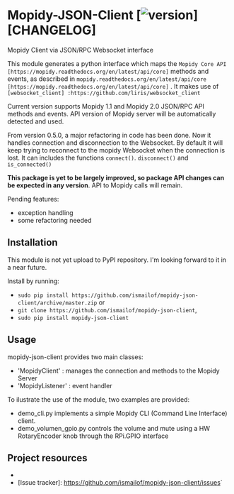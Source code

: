 # Mopidy-JSON-Client [![version](https://img.shields.io/badge/version-0.5.9-blue.svg)][CHANGELOG]

Mopidy Client via JSON/RPC Websocket interface

This module generates a python interface which maps the `Mopidy Core API [https://mopidy.readthedocs.org/en/latest/api/core]` methods and events, as described in `mopidy.readthedocs.org/en/latest/api/core [https://mopidy.readthedocs.org/en/latest/api/core]` .
It makes use of `[websocket_client] :https://github.com/liris/websocket_client`

Current version supports Mopidy 1.1 and Mopidy 2.0 JSON/RPC API methods and events. API version of Mopidy server will be automatically detected and used.

From version 0.5.0, a major refactoring in code has been done. Now it handles connection and disconnection to the Websocket. By default it will keep trying to reconnect to the mopidy Websocket when the connection is lost. It can includes the functions `connect()`. `disconnect()` and `is_connected()`

**This package is yet to be largely improved, so package API changes can be expected in any version**. API to Mopidy calls will remain.

Pending features:
  - exception handling
  - some refactoring needed


## Installation

This module is not yet upload to PyPI repository. I'm looking forward to it in a near future.

Install by running:
- ``sudo pip install https://github.com/ismailof/mopidy-json-client/archive/master.zip``
or 
- ``git clone https://github.com/ismailof/mopidy-json-client``, 
- ``sudo pip install mopidy-json-client``

## Usage

mopidy-json-client provides two main classes:
   - 'MopidyClient' : manages the connection and methods to the Mopidy Server
   - 'MopidyListener' : event handler

To ilustrate the use of the module, two examples are provided:
   - demo_cli.py implements a simple Mopidy CLI (Command Line Interface) client.
   - demo_volumen_gpio.py controls the volume and mute using a HW RotaryEncoder knob through the RPi.GPIO interface

## Project resources

- [Source code]: https://github.com/ismailof/mopidy-json-client
- [Issue tracker]: <https://github.com/ismailof/mopidy-json-client/issues>`


